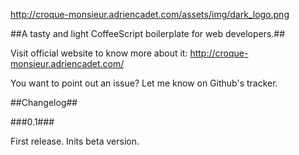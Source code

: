 http://croque-monsieur.adriencadet.com/assets/img/dark_logo.png

##A tasty and light CoffeeScript boilerplate for web developers.##

Visit official website to know more about it: http://croque-monsieur.adriencadet.com/

You want to point out an issue? Let me know on Github's tracker.

##Changelog##

###0.1###

First release. Inits beta version.


